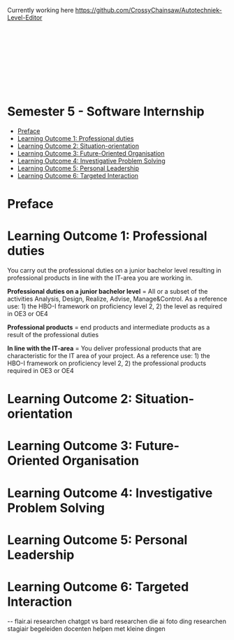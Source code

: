 
Currently working here
https://github.com/CrossyChainsaw/Autotechniek-Level-Editor








<br>
<br>
<br>
<br>
<br>
<br>
<br>
<br>




# Semester 5 - Software Internship

- [Preface](#preface)
- [Learning Outcome 1: Professional duties](#learning-outcome-1-professional-duties)
- [Learning Outcome 2: Situation-orientation](#learning-outcome-2-situation-orientation)
- [Learning Outcome 3: Future-Oriented Organisation](#learning-outcome-3-future-oriented-organisation)
- [Learning Outcome 4: Investigative Problem Solving](#learning-outcome-4-investigative-problem-solving)
- [Learning Outcome 5: Personal Leadership](#learning-outcome-5-personal-leadership)
- [Learning Outcome 6: Targeted Interaction](#learning-outcome-6-targeted-interaction)

# Preface
# Learning Outcome 1: Professional duties

You carry out the professional duties on a junior bachelor level resulting in professional products in line with the IT-area you are working in.

**Professional duties on a junior bachelor level** = All or a subset of the activities Analysis, Design, Realize, Advise, Manage&Control. As a reference use: 1) the HBO-I framework on proficiency level 2, 2) the level as required in OE3 or OE4

**Professional products** = end products and intermediate products as a result of the professional duties

**In line with the IT-area** =  You deliver professional products that are characteristic for the IT area of your project. As a reference use: 1) the HBO-I framework on proficiency level 2, 2) the professional products required in OE3 or OE4

# Learning Outcome 2: Situation-orientation

# Learning Outcome 3: Future-Oriented Organisation

# Learning Outcome 4: Investigative Problem Solving

# Learning Outcome 5: Personal Leadership

# Learning Outcome 6: Targeted Interaction

--
flair.ai researchen
chatgpt vs bard researchen
die ai foto ding researchen
stagiair begeleiden
docenten helpen met kleine dingen
